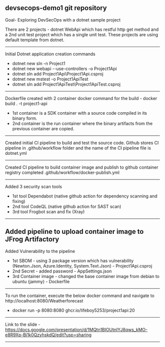 devsecops-demo1 git repository
---
Goal- Exploring  DevSecOps with a dotnet sample project

There are 2 projects - dotnet WebApi which has restful http get method and a 2nd unit test project which has a single unit test. These projects are using default template from dotnet.

---
Initial Dotnet application creation commands 
- dotnet new sln -n Project1
- dotnet new webapi --use-controllers -o Project1Api
- dotnet sln add Project1Api\Project1Api.csproj
- dotnet new mstest -o Project1ApiTest
- dotnet sln add Project1ApiTest\Project1ApiTest.csproj
---
Dockerfile created with 2 container 
docker command for the build - docker build . -t project1-api
- 1st container is a SDK container with a source code compiled in its binary form.
- 2nd container is the run container where the binary artifacts from the previous container are copied.
---

Created initial CI pipeline to build and test the source code.
Github stores CI pipeline in .github/workflow folder and the name of the CI pipeline file is dotnet.yml

---

Created CI pipeline to build container image and publish to github container registry completed
.github/workflow/docker-publish.yml

---
Added 3 security scan tools
- 1st tool Dependabot (native github action for dependency scanning and fixing)
- 2nd tool CodeQL (native github action for SAST scan)
- 3rd tool Frogbot scan and fix (Xray)
---
Added pipeline to upload container image to JFrog Artifactory
---
Added Vulnerability to the pipeline
- 1st SBOM - using 3 package version which has vulnerability (Newton.Json, Azure.Identity, System.Text.Json) - Project1Api.csproj
- 2nd Secret - added password - AppSettings.json
- 3rd Container image - changed the base container image from debian to ubuntu (jammy) - Dockerfile
---
To run the container, execute the below docker command and navigate to http://localhost:8080/Weatherforecast
- docker run -p 8080:8080 ghcr.io/lifeboy5253/project1api:20
---
Link to the slide - https://docs.google.com/presentation/d/1MQtn1BIOUtnIYJ8qws_kMO-e8R9Xp-Bj1k0QzyhskdQ/edit?usp=sharing

---